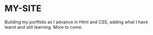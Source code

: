 # MY-SITE
Building my portfolio as I advance in Html and CSS, adding what I have learnt and still learning. More to come.
